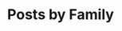 ---
layout: list_families
title: Posts by Family
permalink: /families
show_single: yes
glossary: all
---